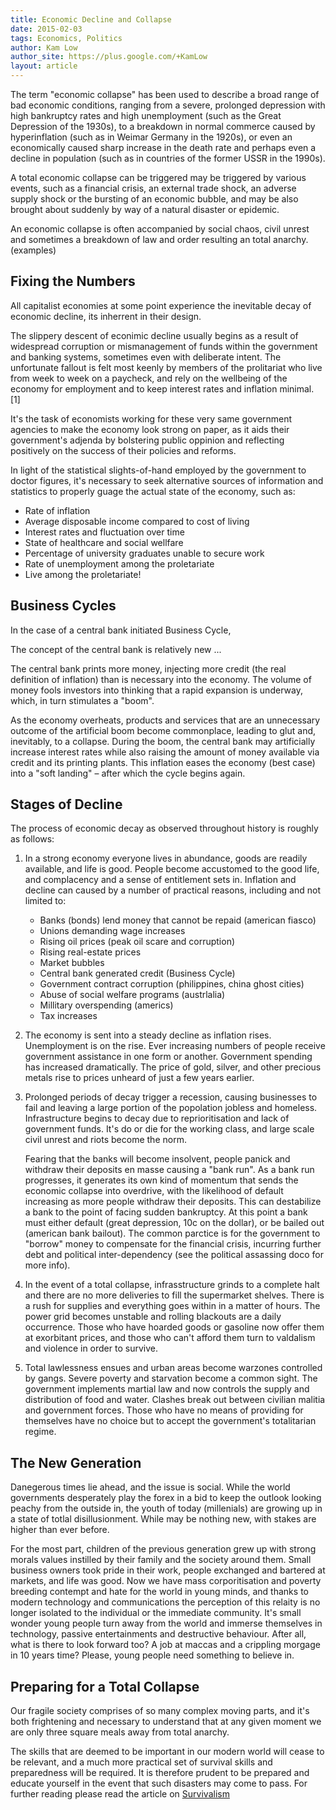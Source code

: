 ```yaml
---
title: Economic Decline and Collapse
date: 2015-02-03
tags: Economics, Politics
author: Kam Low
author_site: https://plus.google.com/+KamLow
layout: article
---
```


<!--
TODO:
- Effects at a govermnmential level

TERMS:
* quantative easing
* federal budget
* forex
* what happens in a default?
* hyperinflation 
* unemployment
* civil unrest
* negative gearing

* banks stop lending and development stops
* european union

REFS:
* http://en.wikipedia.org/wiki/Economic_collapse
* http://www.targetofopportunity.com/5_stages.htm
* http://theeconomiccollapseblog.com/archives/24-reasons-why-millennials-are-screaming-mad-about-our-unfair-economy
* http://thedailybell.com/definitions/params/id/634/
* http://thedailybell.com/definitions/params/id/2958/
-->

The term "economic collapse" has been used to describe a broad range of bad economic conditions, ranging from a severe, prolonged depression with high bankruptcy rates and high unemployment (such as the Great Depression of the 1930s), to a breakdown in normal commerce caused by hyperinflation (such as in Weimar Germany in the 1920s), or even an economically caused sharp increase in the death rate and perhaps even a decline in population (such as in countries of the former USSR in the 1990s).

A total economic collapse can be triggered may be triggered by various events, such as a financial crisis, an external trade shock, an adverse supply shock or the bursting of an economic bubble, and may be also brought about suddenly by way of a natural disaster or epidemic.

An economic collapse is often accompanied by social chaos, civil unrest and sometimes a breakdown of law and order resulting an total anarchy. (examples)

<!--
In the event of a total collapse 

Economic decline is the inevitable decay experienced by all capitalist economies, 

It is felt most keenly after a period of high growth.


 after a period of growth.

a phoenomenon that negatively affects all levels of society. (define from wikipedia)
-->

## Fixing the Numbers

All capitalist economies at some point experience the inevitable decay of economic decline, its inherrent in their design. 

The slippery descent of econimic decline usually begins as a result of widespread corruption or mismanagement of funds within the government and banking systems, sometimes even with deliberate intent. The unfortunate fallout is felt most keenly by members of the prolitariat who live from week to week on a paycheck, and rely on the wellbeing of the economy for employment and to keep interest rates and inflation minimal. [1] 

It's the task of economists working for these very same government agencies to make the economy look strong on paper, as it aids their government's adjenda by bolstering public oppinion and reflecting positively on the success of their policies and reforms.

In light of the statistical slights-of-hand employed by the government to doctor figures, it's necessary to seek alternative sources of information and statistics to properly guage the actual state of the economy, such as:

* Rate of inflation
* Average disposable income compared to cost of living
* Interest rates and fluctuation over time
* State of healthcare and social wellfare
* Percentage of university graduates unable to secure work
* Rate of unemployment among the proletariate
* Live among the proletariate!

<!--
/*
Therefore, alternative statistics are far more informative when it comes to gauging the state of an economy

The government plays many games to mast the true state of affairs affecting their economy. For instance

, and their suggested policies are designed and implemented with this sole purpose in mind. 

It's all about numbers and figures, so the information that's provided in these financial reports cannot be deemed to be representative of the true state of the nation.

seem like an inevitability and at the very least, our standard of living is going to progressively deteriorate, especially 

The indulgence in statistical slights-of-hand the government

Some factors which are more telling of the actual state of affairs are:
-->

## Business Cycles



In the case of a central bank initiated Business Cycle,


The concept of the central bank is relatively new ...

The central bank prints more money, injecting more credit (the real definition of inflation) than is necessary into the economy. The volume of money fools investors into thinking that a rapid expansion is underway, which, in turn stimulates a "boom".

As the economy overheats, products and services that are an unnecessary outcome of the artificial boom become commonplace, leading to glut and, inevitably, to a collapse. During the boom, the central bank may artificially increase interest rates while also raising the amount of money available via credit and its printing plants. This inflation eases the economy (best case) into a "soft landing" – after which the cycle begins again.

## Stages of Decline

The process of economic decay as observed throughout history is roughly as follows: 

1. In a strong economy everyone lives in abundance, goods are readily available, and life is good. People become accustomed to the good life, and complacency and a sense of entitlement sets in. Inflation and decline can caused by a number of practical reasons, including and not limited to:

    * Banks (bonds) lend money that cannot be repaid (american fiasco)
    * Unions demanding wage increases
    * Rising oil prices (peak oil scare and corruption)
    * Rising real-estate prices
    * Market bubbles
    * Central bank generated credit (Business Cycle)
    * Government contract corruption (philippines, china ghost cities)
    * Abuse of social welfare programs (austrlalia)
    * Millitary overspending (americs)
    * Tax increases

2.  The economy is sent into a steady decline as inflation rises. Unemployment is on the rise. Ever increasing numbers of people receive government assistance in one form or another. Government spending has increased dramatically. The price of gold, silver, and other precious metals rise to prices unheard of just a few years earlier.

3.  Prolonged periods of decay trigger a recession, causing businesses to fail and leaving a large portion of the popolation jobless and homeless. Infrastructure begins to decay due to reprioritisation and lack of government funds. It's do or die for the working class, and large scale civil unrest and riots become the norm.

    Fearing that the banks will become insolvent, people panick and withdraw their deposits en masse causing a "bank run". As a bank run progresses, it generates its own kind of momentum that sends the economic collapse into overdrive, with the likelihood of default increasing as more people withdraw their deposits. This can destabilize a bank to the point of facing sudden bankruptcy. At this point a bank must either default (great depression, 10c on the dollar), or be bailed out (american bank bailout). The common parctice is for the government to "borrow" money to compensate for the financial crisis, incurring further debt and political inter-dependency (see the political assassing doco for more info).

4.  In the event of a total collapse, infrasstructure grinds to a complete halt and there are no more deliveries to fill the supermarket shelves. There is a rush for supplies and everything goes within in a matter of hours. The power grid becomes unstable and rolling blackouts are a daily occurrence. Those who have hoarded goods or gasoline now offer them at exorbitant prices, and those who can't afford them turn to valdalism and violence in order to survive.

5.  Total lawlessness ensues and urban areas become warzones controlled by gangs. Severe poverty and starvation become a common sight. The government implements martial law and now controls the supply and distribution of food and water. Clashes break out between civilian malitia and government forces. Those who have no means of providing for themselves have no choice but to accept the government's totalitarian regime. 

<!--
but unless the government and central bank is seriously dysfunctional
People and organisations at **all** levels of society take advantage of how good things are:
Unfortunately, as is human nature
This is the beginning of what's known as a Business Cycle
-->
<!--
, possibly due to; increased demand over supply; ; rising oil prices; ; tax increases; a central bank initiated business cycle

The central bank prints more money as a short-term solution.
 
 , further devaluing the currency, and inflation becomes hyperinflation with devistating long-term consequences.

The economy has been stretched by government overspending and excessive bank lending
. Bubbles in the economy caused by  begin to emerge, and a eventually a recession bomes inevitable.
 As unemployment rises the reliance on social wellfare increases, putting a large strain on the economy.
-->
<!--
The government implements martial law. Fighting between civilians and government forces break out nationwide. Maintaining more than a 30 day supply of food is considered hoarding food and is illegal. Severe poverty and starvation become a common sight. The government offers marginally acceptable food, water and shelter in exchange for your Freedom, Liberty, and Independence. Democracy ends and a Socialist form of government takes over under the guise of fixing society’s problems with the false promise that peace and prosperity will return better than it was just a few years ago. A Totalitarian regime assumes power and the individual freedoms and liberties once enjoyed by the people are completely eliminated.
*/


/*, 
those who can't fend for themselves die  causing violent uprisings 
This sends the economic collapse into overdrive, with the likelihood of the banks defaulting increasing the more people withdraw.
and the more people withdraw the greater the likelihood that .

(what happens after the collapse)


The final step in an unchecked economic collapse is a military takeover (militirisation) of the country, with the creation of (mass) camps to house those who can't fend for themselves. Under this kind of reigeme all individual freedoms and liberty have been lost.
*/

/*
Banks and businesses fail at ever increasing rates. Nobody seems to have any money. Many are now homeless. Labor unions instigate strikes, civil unrest, and large scale riots. Government services are interrupted and unreliable. Local and national infrastructure is in decay. Violent gangs begin to appear and assert themselves. The government begins confiscation of firearms from law abiding citizens. Violence is everywhere. Cities and urban areas become very dangerous places to live.
*/

/*
What used to be well manicured middle class neighborhoods are filled with the carcasses of empty houses damaged and destroyed by vandals. The nation’s infrastructure has been seriously neglected and is in need of a major overhaul. The power grid becomes unreliable. Rolling blackouts are a daily occurrence. You can no longer buy or sell gold or own foreign currency. Inflation is out of control. Now the economy collapses. There is a rush for everything and the shelves go empty in a matter of hours. Society falls into chaos. The control of urban areas shifts when violent gangs takeover control of the streets and urban neighborhoods. The government issues restrictive measures in an attempt to control the economy. Everything is in short supply and heavily rationed. Food and gasoline is very expensive and there are very long lines to get them when they are available. Affordable quality health care is non-existent and your job is a distant memory. You will do without what you are unable to provide for yourself. You will discover what it is to live in a third world country.
*/

/*
 Unemployment is on the rise. Ever increasing numbers of people receive government assistance in one form or another. People are paid not to work. Government spending has increased dramatically. The price of gold, silver, and other precious metals rise to prices unheard of just a few years earlier. Inflation reaches the double digit levels.








In a flourishing


In a healthy economy
*/

/*
The affects of decline can be observed in a healthy economy, with the onset of complacency among the working class, and corruption among the bankers and government.

Abuse of social walfare and bank lending puts strain on the economy, causing a bubble? which forces interest rates to rise, and development to slow due to reduced/tighter lending. 

As a result the government prints more money causing inflation, and in some cases hyperinflation. (examples)

The effects are felt most drastically among the members of the proletariate as unemployment rises and civil unrest ensues. 

When unemployment reaches 25% the cuntry is in a dire state, and extreme measures  ...

An economic meltdown if further worsened when asset holders hurredly withdraw their assets in whats known as a "bank pull". This happened in the Great Depression of 1938. For further reading see how xxx narrowly averted disaster in the xxx by bailing out the banks from the national treasury.

The next step of course if complete military takeover. Dictatorship under the guise of socialist reigeme

There are of course many factors that may accelerate a total economic collpse, which are [detailed below]().




Despite philosophical progressivism over the ages, the bourgeoisie social class (haute and petite) became reactionary in their refusal to allow the ascension (economic, social, political) of people from the proletariat (peasants and urban workers) in order to maintain hegemony.
-->

## The New Generation

Danegerous times lie ahead, and the issue is social. While the world governments desperately play the forex in a bid to keep the outlook looking peachy from the outside in, the youth of today (millenials) are growing up in a state of totlal disillusionment. While may be nothing new, with stakes are higher than ever before. 

For the most part, children of the previous generation grew up with strong morals values instilled by their family and the society around them. Small business owners took pride in their work, people exchanged and bartered at markets, and life was good. Now we have mass corporitisation and poverty breeding contempt and hate for the world in young minds, and thanks to modern technology and communications the perception of this relaity is no longer isolated to the individual or the immediate community. It's small wonder young people turn away from the world and immerse themselves in technology, passive entertainments and destructive behaviour. After all, what is there to look forward too? A job at maccas and a crippling morgage in 10 years time? Please, young people need something to believe in.

## Preparing for a Total Collapse

Our fragile society comprises of so many complex moving parts, and it's both frightening and necessary to understand that at any given moment we are only three square meals away from total anarchy.

The skills that are deemed to be important in our modern world will cease to be relevant, and a much more practical set of survival skills and preparedness will be required. It is therefore prudent to be prepared and educate yourself in the event that such disasters may come to pass. For further reading please read the article on [Survivalism](/survivalism)

<!--
An economic collapse may be slow build-up and a culmination of many deciding factors, or it could be a sudden disaster that effectively shuts down the entire system, such as:

*
*
*

In the event of a total economic collapse the process will be roughly as follows:

1.
2.
-->

